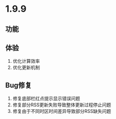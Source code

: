 # 1.9.9

## 功能

## 体验

1. 优化计算效率
2. 优化更新机制

## Bug修复
1. 修复底部栏红点提示显示错误问题
2. 修复部分RSS更新失败导致整体更新过程停止问题
3. 修复由于不同时区时间差异导致部分RSS缺失问题